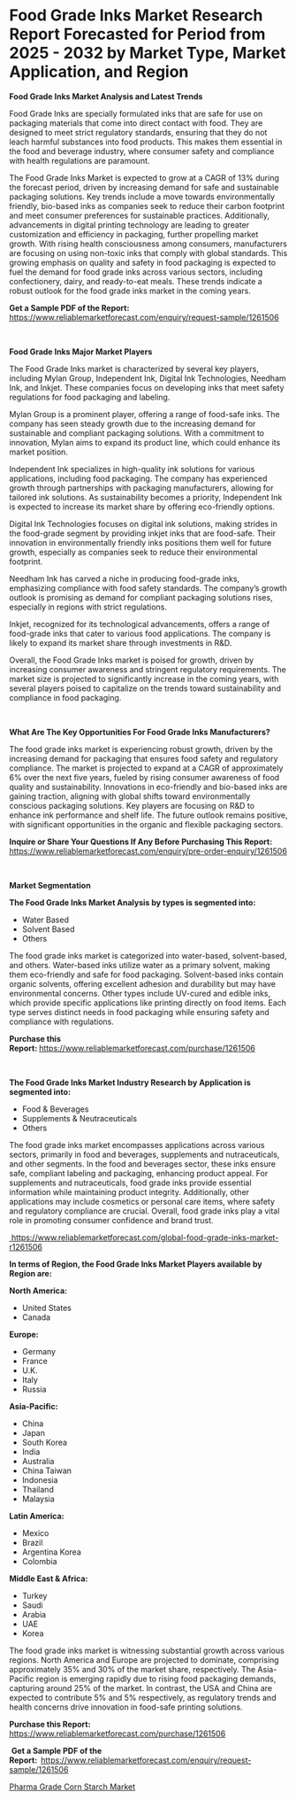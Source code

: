 <p><h1>Food Grade Inks Market Research Report Forecasted for Period from 2025 -  2032 by Market Type, Market Application, and Region</h1></p><p><strong>Food Grade Inks Market Analysis and Latest Trends</strong></p>
<p><p>Food Grade Inks are specially formulated inks that are safe for use on packaging materials that come into direct contact with food. They are designed to meet strict regulatory standards, ensuring that they do not leach harmful substances into food products. This makes them essential in the food and beverage industry, where consumer safety and compliance with health regulations are paramount.</p><p>The Food Grade Inks Market is expected to grow at a CAGR of 13% during the forecast period, driven by increasing demand for safe and sustainable packaging solutions. Key trends include a move towards environmentally friendly, bio-based inks as companies seek to reduce their carbon footprint and meet consumer preferences for sustainable practices. Additionally, advancements in digital printing technology are leading to greater customization and efficiency in packaging, further propelling market growth. With rising health consciousness among consumers, manufacturers are focusing on using non-toxic inks that comply with global standards. This growing emphasis on quality and safety in food packaging is expected to fuel the demand for food grade inks across various sectors, including confectionery, dairy, and ready-to-eat meals. These trends indicate a robust outlook for the food grade inks market in the coming years.</p></p>
<p><strong>Get a Sample PDF of the Report:&nbsp;</strong> <a href="https://www.reliablemarketforecast.com/enquiry/request-sample/1261506?utm_campaign=2260&utm_medium=2&utm_source=Github&utm_content=ia&utm_term=02022025&utm_id=food-grade-inks">https://www.reliablemarketforecast.com/enquiry/request-sample/1261506</a></p>
<p>&nbsp;</p>
<p><strong>Food Grade Inks Major Market Players</strong></p>
<p><p>The Food Grade Inks market is characterized by several key players, including Mylan Group, Independent Ink, Digital Ink Technologies, Needham Ink, and Inkjet. These companies focus on developing inks that meet safety regulations for food packaging and labeling.</p><p>Mylan Group is a prominent player, offering a range of food-safe inks. The company has seen steady growth due to the increasing demand for sustainable and compliant packaging solutions. With a commitment to innovation, Mylan aims to expand its product line, which could enhance its market position.</p><p>Independent Ink specializes in high-quality ink solutions for various applications, including food packaging. The company has experienced growth through partnerships with packaging manufacturers, allowing for tailored ink solutions. As sustainability becomes a priority, Independent Ink is expected to increase its market share by offering eco-friendly options.</p><p>Digital Ink Technologies focuses on digital ink solutions, making strides in the food-grade segment by providing inkjet inks that are food-safe. Their innovation in environmentally friendly inks positions them well for future growth, especially as companies seek to reduce their environmental footprint.</p><p>Needham Ink has carved a niche in producing food-grade inks, emphasizing compliance with food safety standards. The company’s growth outlook is promising as demand for compliant packaging solutions rises, especially in regions with strict regulations.</p><p>Inkjet, recognized for its technological advancements, offers a range of food-grade inks that cater to various food applications. The company is likely to expand its market share through investments in R&D.</p><p>Overall, the Food Grade Inks market is poised for growth, driven by increasing consumer awareness and stringent regulatory requirements. The market size is projected to significantly increase in the coming years, with several players poised to capitalize on the trends toward sustainability and compliance in food packaging.</p></p>
<p>&nbsp;</p>
<p><strong>What Are The Key Opportunities For Food Grade Inks Manufacturers?</strong></p>
<p><p>The food grade inks market is experiencing robust growth, driven by the increasing demand for packaging that ensures food safety and regulatory compliance. The market is projected to expand at a CAGR of approximately 6% over the next five years, fueled by rising consumer awareness of food quality and sustainability. Innovations in eco-friendly and bio-based inks are gaining traction, aligning with global shifts toward environmentally conscious packaging solutions. Key players are focusing on R&D to enhance ink performance and shelf life. The future outlook remains positive, with significant opportunities in the organic and flexible packaging sectors.</p></p>
<p><strong>Inquire or Share Your Questions If Any Before Purchasing This Report:</strong> <a href="https://www.reliablemarketforecast.com/enquiry/pre-order-enquiry/1261506?utm_campaign=2260&utm_medium=2&utm_source=Github&utm_content=ia&utm_term=02022025&utm_id=food-grade-inks">https://www.reliablemarketforecast.com/enquiry/pre-order-enquiry/1261506</a></p>
<p>&nbsp;</p>
<p><strong>Market Segmentation</strong></p>
<p><strong>The Food Grade Inks Market Analysis by types is segmented into:</strong></p>
<p><ul><li>Water Based</li><li>Solvent Based</li><li>Others</li></ul></p>
<p><p>The food grade inks market is categorized into water-based, solvent-based, and others. Water-based inks utilize water as a primary solvent, making them eco-friendly and safe for food packaging. Solvent-based inks contain organic solvents, offering excellent adhesion and durability but may have environmental concerns. Other types include UV-cured and edible inks, which provide specific applications like printing directly on food items. Each type serves distinct needs in food packaging while ensuring safety and compliance with regulations.</p></p>
<p><strong>Purchase this Report:&nbsp;</strong><a href="https://www.reliablemarketforecast.com/purchase/1261506?utm_campaign=2260&utm_medium=2&utm_source=Github&utm_content=ia&utm_term=02022025&utm_id=food-grade-inks">https://www.reliablemarketforecast.com/purchase/1261506</a></p>
<p>&nbsp;</p>
<p><strong>The Food Grade Inks Market Industry Research by Application is segmented into:</strong></p>
<p><ul><li>Food & Beverages</li><li>Supplements & Neutraceuticals</li><li>Others</li></ul></p>
<p><p>The food grade inks market encompasses applications across various sectors, primarily in food and beverages, supplements and nutraceuticals, and other segments. In the food and beverages sector, these inks ensure safe, compliant labeling and packaging, enhancing product appeal. For supplements and nutraceuticals, food grade inks provide essential information while maintaining product integrity. Additionally, other applications may include cosmetics or personal care items, where safety and regulatory compliance are crucial. Overall, food grade inks play a vital role in promoting consumer confidence and brand trust.</p></p>
<p><a href="https://www.reliablemarketforecast.com/global-food-grade-inks-market-r1261506?utm_campaign=2260&utm_medium=2&utm_source=Github&utm_content=ia&utm_term=02022025&utm_id=food-grade-inks">&nbsp;https://www.reliablemarketforecast.com/global-food-grade-inks-market-r1261506</a></p>
<p><strong>In terms of Region, the Food Grade Inks Market Players available by Region are:</strong></p>
<p>
    <p> <strong> North America: </strong>
        <ul>
            <li>United States</li>
            <li>Canada</li>
        </ul>
        </p> 
    <p> <strong> Europe: </strong>
        <ul>
            <li>Germany</li>
            <li>France</li>
            <li>U.K.</li>
            <li>Italy</li>
            <li>Russia</li>
        </ul>
        </p> 
    <p> <strong> Asia-Pacific: </strong>
        <ul>
            <li>China</li>
            <li>Japan</li>
            <li>South Korea</li>
            <li>India</li>
            <li>Australia</li>
            <li>China Taiwan</li>
            <li>Indonesia</li>
            <li>Thailand</li>
            <li>Malaysia</li>
        </ul>
        </p> 
    <p> <strong> Latin America: </strong>
        <ul>
            <li>Mexico</li>
            <li>Brazil</li>
            <li>Argentina Korea</li>
            <li>Colombia</li>
        </ul>
        </p> 
    <p> <strong> Middle East & Africa: </strong>
        <ul>
            <li>Turkey</li>
            <li>Saudi</li>
            <li>Arabia</li>
            <li>UAE</li>
            <li>Korea</li>
        </ul>
    </p>
    </p>
<p><p>The food grade inks market is witnessing substantial growth across various regions. North America and Europe are projected to dominate, comprising approximately 35% and 30% of the market share, respectively. The Asia-Pacific region is emerging rapidly due to rising food packaging demands, capturing around 25% of the market. In contrast, the USA and China are expected to contribute 5% and 5% respectively, as regulatory trends and health concerns drive innovation in food-safe printing solutions.</p></p>
<p><strong>Purchase this Report: </strong><a href="https://www.reliablemarketforecast.com/purchase/1261506?utm_campaign=2260&utm_medium=2&utm_source=Github&utm_content=ia&utm_term=02022025&utm_id=food-grade-inks">https://www.reliablemarketforecast.com/purchase/1261506</a></p>
<p>&nbsp;<strong>Get a Sample PDF of the Report:&nbsp;&nbsp;</strong><a href="https://www.reliablemarketforecast.com/enquiry/request-sample/1261506?utm_campaign=2260&utm_medium=2&utm_source=Github&utm_content=ia&utm_term=02022025&utm_id=food-grade-inks">https://www.reliablemarketforecast.com/enquiry/request-sample/1261506</a></p>
<p><strong></strong></p>
<p><p><a href="https://github.com/bornergabrielle89/Market-Research-Report-List-1/blob/main/pharma-grade-corn-starch-market.md?utm_campaign=2260&utm_medium=2&utm_source=Github&utm_content=ia&utm_term=02022025&utm_id=food-grade-inks">Pharma Grade Corn Starch Market</a></p></p>
